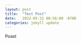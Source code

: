 ```yaml
---
layout: post
title:  "Test Post"
date:   2022-05-31 00:56:00 -0700
categories: jekyll update
---
```

Poast
